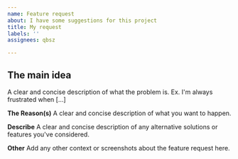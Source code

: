 ```yaml
---
name: Feature request
about: I have some suggestions for this project
title: My request
labels: ''
assignees: qbsz

---
```


## The main idea
A clear and concise description of what the problem is. Ex. I'm always frustrated when [...]

**The Reason(s)**
A clear and concise description of what you want to happen.

**Describe**
A clear and concise description of any alternative solutions or features you've considered.

**Other**
Add any other context or screenshots about the feature request here.
